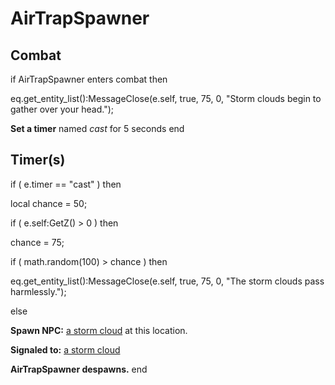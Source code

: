 # AirTrapSpawner
## Combat


if  AirTrapSpawner enters combat  then


eq.get_entity_list():MessageClose(e.self, true, 75, 0, "Storm clouds begin to gather over your head.");


**Set a timer** named *cast* for 5 seconds
end

## Timer(s)


if ( e.timer == "cast" ) then




local chance = 50;


if ( e.self:GetZ() > 0 ) then



chance = 75;







if ( math.random(100) > chance ) then



eq.get_entity_list():MessageClose(e.self, true, 75, 0, "The storm clouds pass harmlessly.");


else



**Spawn NPC:**  [a storm cloud](/npc/209160) at this location.



**Signaled to:**  [a storm cloud](/npc/209160)





**AirTrapSpawner despawns.**
end
